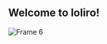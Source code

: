 ## Welcome to loliro!

![Frame 6](https://github.com/user-attachments/assets/c9aa87ea-7fd6-456b-8b5f-faac6a7d7a04)
